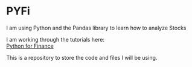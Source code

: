 # PYFi
I am using Python and the Pandas library to learn how to analyze Stocks 

I am working through the tutorials  here:  
[Python for Finance](https://pythonprogramming.net/stock-data-manipulation-python-programming-for-finance/)

This is a repository to store the code and files I will be using.
